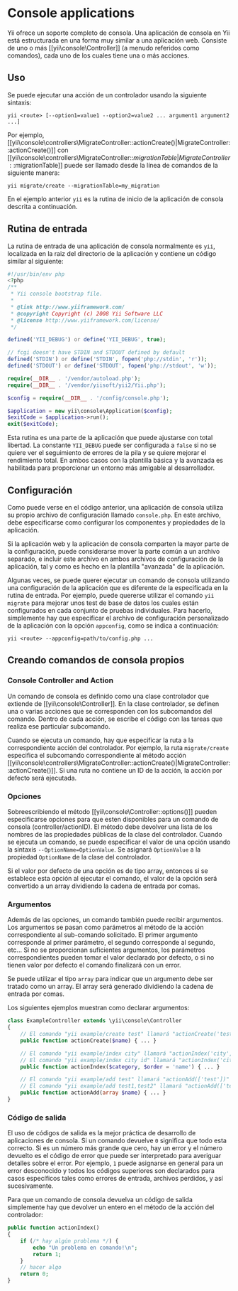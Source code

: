 Console applications
====================

Yii ofrece un soporte completo de consola. Una aplicación de consola en Yii está estructurada en una forma muy similar 
a una aplicación web. Consiste de uno o más [[yii\console\Controller]] (a menudo referidos como comandos), cada uno
de los cuales tiene una o más acciones.

Uso
---

Se puede ejecutar una acción de un controlador usando la siguiente sintaxis:

```
yii <route> [--option1=value1 --option2=value2 ... argument1 argument2 ...]
```

Por ejemplo, [[yii\console\controllers\MigrateController::actionCreate()|MigrateController::actionCreate()]]
con [[yii\console\controllers\MigrateController::$migrationTable|MigrateController::$migrationTable]] 
puede ser llamado desde la línea de comandos de la siguiente manera:

```
yii migrate/create --migrationTable=my_migration
```

En el ejemplo anterior `yii` es la rutina de inicio de la aplicación de consola descrita a continuación.

Rutina de entrada
---------------

La rutina de entrada de una aplicación de consola normalmente es `yii`, localizada en la raiz del directorio de la
aplicación y contiene un código similar al siguiente:

```php
#!/usr/bin/env php
<?php
/**
 * Yii console bootstrap file.
 *
 * @link http://www.yiiframework.com/
 * @copyright Copyright (c) 2008 Yii Software LLC
 * @license http://www.yiiframework.com/license/
 */

defined('YII_DEBUG') or define('YII_DEBUG', true);

// fcgi doesn't have STDIN and STDOUT defined by default
defined('STDIN') or define('STDIN', fopen('php://stdin', 'r'));
defined('STDOUT') or define('STDOUT', fopen('php://stdout', 'w'));

require(__DIR__ . '/vendor/autoload.php');
require(__DIR__ . '/vendor/yiisoft/yii2/Yii.php');

$config = require(__DIR__ . '/config/console.php');

$application = new yii\console\Application($config);
$exitCode = $application->run();
exit($exitCode);

```

Esta rutina es una parte de la aplicación que puede ajustarse con total libertad. La constante `YII_DEBUG` puede ser configurada
a `false` si no se quiere ver el seguimiento de errores de la pila y se quiere mejorar el rendimiento total. En ambos casos con 
la plantilla básica y la avanzada es habilitada para proporcionar un entorno más amigable al desarrollador.


Configuración
-------------

Como puede verse en el código anterior, una aplicación de consola utiliza su propio archivo de configuración llamado `console.php`.
En este archivo, debe especificarse como configurar los componentes y propiedades de la aplicación.

Si la aplicación web y la aplicación de consola comparten la mayor parte de la configuración, puede considerarse mover la
parte común a un archivo separado, e incluir este archivo en ambos archivos de configuración de la aplicación, tal y como
es hecho en la plantilla "avanzada" de la aplicación.

Algunas veces, se puede querer ejecutar un comando de consola utilizando una configuración de la aplicación que es diferente
de la especificada en la rutina de entrada. Por ejemplo, puede quererse utilizar el comando `yii migrate` para mejorar unos
test de base de datos los cuales están configurados en cada conjunto de pruebas individuales. Para hacerlo, simplemente hay que
especificar el archivo de configuración personalizado de la aplicación con la opción `appconfig`, como se indica a continuación:

```
yii <route> --appconfig=path/to/config.php ...
```


Creando comandos de consola propios
-------------------------------

### Console Controller and Action

Un comando de consola es definido como una clase controlador que extiende de [[yii\console\Controller]]. En la clase 
controlador, se definen una o varias acciones que se corresponden con los subcomandos del comando. Dentro de cada acción,
se escribe el código con las tareas que realiza ese particular subcomando.

Cuando se ejecuta un comando, hay que especificar la ruta a la correspondiente acción del controlador. Por ejemplo,
la ruta `migrate/create` especifica el subcomando correspondiente al método acción
[[yii\console\controllers\MigrateController::actionCreate()|MigrateController::actionCreate()]].
Si una ruta no contiene un ID de la acción, la acción por defecto será ejecutada.


### Opciones

Sobreescribiendo el método [[yii\console\Controller::options()]] pueden especificarse opciones para que esten disponibles
para un comando de consola (controller/actionID). El método debe devolver una lista de los nombres de las propiedades públicas
de la clase del controlador.
Cuando se ejecuta un comando, se puede especificar el valor de una opción usando la sintaxis `--OptionName=OptionValue`.
Se asignará `OptionValue` a la propiedad `OptionName` de la clase del controlador.

Si el valor por defecto de una opción es de tipo array, entonces si se establece esta opción al ejecutar el comando,
el valor de la opción será convertido a un array dividiendo la cadena de entrada por comas.


### Argumentos

Además de las opciones, un comando también puede recibir argumentos. Los argumentos se pasan como parámetros al método de la
acción correspondiente al sub-comando solicitado. El primer argumento corresponde al primer parámetro, el segundo corresponde
al segundo, etc... Si no se proporcionan suficientes argumentos, los parámetros correspondientes pueden tomar el valor
declarado por defecto, o si no tienen valor por defecto el comando finalizará con un error.

Se puede utilizar el tipo `array` para indicar que un argumento debe ser tratado como un array. El array será generado 
dividiendo la cadena de entrada por comas.

Los siguientes ejemplos muestran como declarar argumentos:

```php
class ExampleController extends \yii\console\Controller
{
    // El comando "yii example/create test" llamará "actionCreate('test')"
    public function actionCreate($name) { ... }

    // El comando "yii example/index city" llamará "actionIndex('city', 'name')"
    // El comando "yii example/index city id" llamará "actionIndex('city', 'id')"
    public function actionIndex($category, $order = 'name') { ... }

    // El comando "yii example/add test" llamará "actionAdd(['test'])"
    // El comando "yii example/add test1,test2" llamará "actionAdd(['test1', 'test2'])"
    public function actionAdd(array $name) { ... }
}
```


### Código de salida

El uso de códigos de salida es la mejor práctica de desarrollo de aplicaciones de consola. Si un comando 
devuelve `0` significa que todo esta correcto. Si es un número más grande que cero, hay un error y el número 
devuelto es el código de error que puede ser interpretado para averiguar detalles sobre el error.
Por ejemplo, `1` puede asignarse en general para un error desconocido y todos los códigos superiores son
declarados para casos específicos tales como errores de entrada, archivos perdidos, y así sucesivamente.

Para que un comando de consola devuelva un código de salida simplemente hay que devolver un entero en el
método de la acción del controlador:

```php
public function actionIndex()
{
    if (/* hay algún problema */) {
        echo "Un problema en comando!\n";
        return 1;
    }
    // hacer algo
    return 0;
}
```
